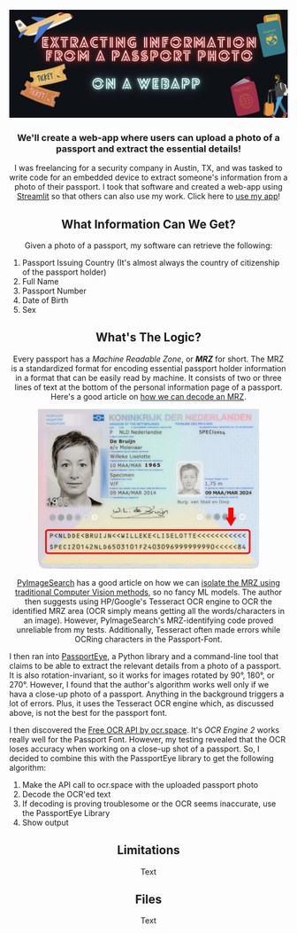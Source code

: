 <p  align="center">
<img  src="https://github.com/Evaan2001/Images_For_ReadMe/blob/main/Passport_OCR_App.png"
width = "900"/>

</p>
<h3 align="center">
We'll create a web-app where users can upload a photo of a passport and extract the essential details! 
</h3>

<div align="center">

I was freelancing for a security company in Austin, TX, and was tasked to write code for an embedded device to extract someone's information from a photo of their passport. I took that software and created a web-app using [Streamlit](https://streamlit.io) so that others can also use my work. Click here to [use my app](https://revisedocr.streamlit.app/)!
</div>

<h2 align="center"> 
What Information Can We Get?
</h2>
 
<p  align="center">
Given a photo of a passport, my software can retrieve the following:
</p>

1. Passport Issuing Country (It's almost always the country of citizenship of the passport holder)
2. Full Name
3. Passport Number
4. Date of Birth
5. Sex

<h2 align="center"> 
What's The Logic?
</h2>

<div align="center">
 
Every passport has a *Machine Readable Zone*, or ***MRZ*** for short. The MRZ is a standardized format for encoding essential passport holder information in a format that can be easily read by machine. It consists of two or three lines of text at the bottom of the personal information page of a passport. Here's a good article on [how we can decode an MRZ](https://www.linkedin.com/pulse/machine-readable-zone-mrz-decoding-globalpassag/). 
</div>


<p  align="center">
<img  src="https://github.com/Evaan2001/Images_For_ReadMe/blob/main/passport_mrz.png"
width = "400"/>

<div align="center">
 
[PyImageSearch](https://pyimagesearch.com/) has a good article on how we can [isolate the MRZ using traditional Computer Vision methods](https://pyimagesearch.com/2021/12/01/ocr-passports-with-opencv-and-tesseract/), so no fancy ML models. The author then suggests using HP/Google's Tesseract OCR engine to OCR the identified MRZ area (OCR simply means getting all the words/characters in an image). However, PyImageSearch's MRZ-identifying code proved unreliable from my tests. Additionally, Tesseract often made errors while OCRing characters in the Passport-Font.
</div>

<div align="left">
 
I then ran into [PassportEye](https://github.com/konstantint/PassportEye), a Python library and a command-line tool that claims to be able to extract the relevant details from a photo of a passport. It is also rotation-invariant, so it works for images rotated by 90°, 180°, or 270°. However, I found that the author's algorithm works well only if we hava a close-up photo of a passport. Anything in the background triggers a lot of errors. Plus, it uses the Tesseract OCR engine which, as discussed above, is not the best for the passport font.
</div>

<div align="left">
 
I then discovered the [Free OCR API by ocr.space](https://ocr.space/OCRAPI). It's *OCR Engine 2* works really well for the Passport Font. However, my testing revealed that the OCR loses accuracy when working on a close-up shot of a passport. So, I decided to combine this with the PassportEye library to get the following algorithm:
</div>

1. Make the API call to ocr.space with the uploaded passport photo
2. Decode the OCR'ed text
3. If decoding is proving troublesome or the OCR seems inaccurate, use the PassportEye Library
4. Show output

<h2 align="center"> 
Limitations
</h2>

<div align="center">
 
Text
</div>

<h2 align="center"> 
Files
</h2>

<div align="center">
 
Text
</div>
